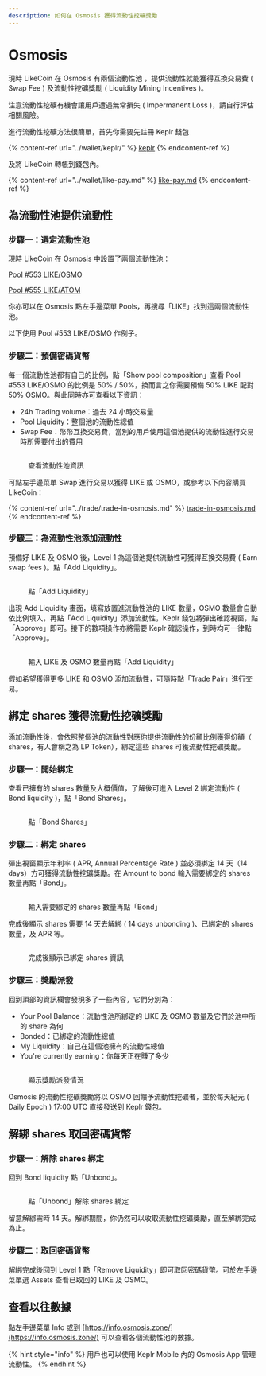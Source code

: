 ```yaml
---
description: 如何在 Osmosis 獲得流動性挖礦獎勵
---
```


# Osmosis

現時 LikeCoin 在 Osmosis 有兩個流動性池 ，提供流動性就能獲得互換交易費 ( Swap Fee ) 及流動性挖礦獎勵 ( Liquidity Mining Incentives )。

注意流動性挖礦有機會讓用戶遭遇無常損失 ( Impermanent Loss )，請自行評估相關風險。

進行流動性挖礦方法很簡單，首先你需要先註冊 Keplr 錢包

{% content-ref url="../wallet/keplr/" %}
[keplr](../wallet/keplr/)
{% endcontent-ref %}

及將 LikeCoin 轉帳到錢包內。

{% content-ref url="../wallet/like-pay.md" %}
[like-pay.md](../wallet/like-pay.md)
{% endcontent-ref %}

## 為流動性池提供流動性

### 步驟一：選定流動性池

現時 LikeCoin 在 [Osmosis](https://app.osmosis.zone/) 中設置了兩個流動性池：

[Pool #553 LIKE/OSMO](https://app.osmosis.zone/pool/553)

[Pool #555 LIKE/ATOM](https://app.osmosis.zone/pool/555)

你亦可以在 Osmosis 點左手邊菜單 Pools，再搜尋「LIKE」找到這兩個流動性池。

以下使用 Pool #553 LIKE/OSMO 作例子。

### 步驟二：預備密碼貨幣

每一個流動性池都有自己的比例，點「Show pool composition」查看 Pool #553 LIKE/OSMO 的比例是 50% / 50%，換而言之你需要預備 50% LIKE 配對 50% OSMO。與此同時亦可查看以下資訊：

* 24h Trading volume：過去 24 小時交易量
* Pool Liquidity：整個池的流動性總值
* Swap Fee：幣幣互換交易費，當別的用戶使用這個池提供的流動性進行交易時所需要付出的費用

<figure><img src="../../.gitbook/assets/Osmosis LP 1.png" alt=""><figcaption><p>查看流動性池資訊</p></figcaption></figure>

可點左手邊菜單 Swap 進行交易以獲得 LIKE 或 OSMO，或參考以下內容購買 LikeCoin：

{% content-ref url="../trade/trade-in-osmosis.md" %}
[trade-in-osmosis.md](../trade/trade-in-osmosis.md)
{% endcontent-ref %}

### 步驟三：為流動性池添加流動性

預備好 LIKE 及 OSMO 後，Level 1 為這個池提供流動性可獲得互換交易費 ( Earn swap fees )。點「Add Liquidity」。

<figure><img src="../../.gitbook/assets/Osmosis LP 2.png" alt=""><figcaption><p>點「Add Liquidity」</p></figcaption></figure>

出現 Add Liquidity 畫面，填寫放置進流動性池的 LIKE 數量，OSMO 數量會自動依比例填入，再點「Add Liquidity」添加流動性，Keplr 錢包將彈出確認視窗，點「Approve」即可。接下的數項操作亦將需要 Keplr 確認操作，到時均可一律點「Approve」。

<figure><img src="../../.gitbook/assets/Osmosis LP 3.png" alt=""><figcaption><p>輸入 LIKE 及 OSMO 數量再點「Add Liquidity」</p></figcaption></figure>

假如希望獲得更多 LIKE 和 OSMO 添加流動性，可隨時點「Trade Pair」進行交易。

## 綁定 shares 獲得流動性挖礦獎勵

添加流動性後，會依照整個池的流動性對應你提供流動性的份額比例獲得份額（ shares，有人會稱之為 LP Token），綁定這些 shares 可獲流動性挖礦獎勵。

### 步驟一：開始綁定

查看已擁有的 shares 數量及大概價值，了解後可進入 Level 2 綁定流動性 ( Bond liquidity )，點「Bond Shares」。

<figure><img src="../../.gitbook/assets/Osmosis LP 4.png" alt=""><figcaption><p>點「Bond Shares」</p></figcaption></figure>

### 步驟二：綁定 shares

彈出視窗顯示年利率 ( APR, Annual Percentage Rate ) 並必須綁定 14 天（14 days）方可獲得流動性挖礦獎勵。在 Amount to bond 輸入需要綁定的 shares 數量再點「Bond」。

<figure><img src="../../.gitbook/assets/Osmosis LP 5.png" alt=""><figcaption><p>輸入需要綁定的 shares 數量再點「Bond」</p></figcaption></figure>

完成後顯示 shares 需要 14 天去解綁 ( 14 days unbonding )、已綁定的 shares 數量，及 APR 等。

<figure><img src="../../.gitbook/assets/Osmosis LP 6.png" alt=""><figcaption><p>完成後顯示已綁定 shares 資訊</p></figcaption></figure>

### 步驟三：獎勵派發

回到頂部的資訊欄會發現多了一些內容，它們分別為：

* Your Pool Balance：流動性池所綁定的 LIKE 及 OSMO 數量及它們於池中所的 share 為何&#x20;
* Bonded：已綁定的流動性總值
* My Liquidity：自己在這個池擁有的流動性總值
* You're currently earning：你每天正在賺了多少

<figure><img src="../../.gitbook/assets/Osmosis LP 7.png" alt=""><figcaption><p>顯示獎勵派發情況</p></figcaption></figure>

Osmosis 的流動性挖礦獎勵將以 OSMO 回饋予流動性挖礦者，並於每天紀元 ( Daily Epoch ) 17:00 UTC 直接發送到 Keplr 錢包。

## 解綁 shares 取回密碼貨幣

### 步驟一：解除 shares 綁定

回到 Bond liquidity 點「Unbond」。

<figure><img src="../../.gitbook/assets/Osmosis LP 8.png" alt=""><figcaption><p>點「Unbond」解除 shares 綁定</p></figcaption></figure>

留意解綁需時 14 天。解綁期間，你仍然可以收取流動性挖礦獎勵，直至解綁完成為止。

### 步驟二：取回密碼貨幣

解綁完成後回到 Level 1 點「Remove Liquidity」即可取回密碼貨幣。可於左手邊菜單選 Assets 查看已取回的  LIKE 及 OSMO。

## 查看以往數據

點左手邊菜單 Info 或到 [https://info.osmosis.zone/](https://info.osmosis.zone/) 可以查看各個流動性池的數據。

{% hint style="info" %}
用戶也可以使用 Keplr Mobile 內的 Osmosis App 管理流動性。
{% endhint %}
